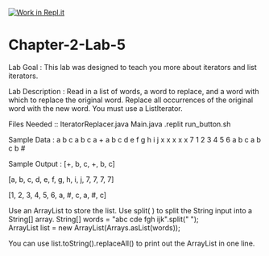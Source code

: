 [![Work in Repl.it](https://classroom.github.com/assets/work-in-replit-14baed9a392b3a25080506f3b7b6d57f295ec2978f6f33ec97e36a161684cbe9.svg)](https://classroom.github.com/online_ide?assignment_repo_id=4458747&assignment_repo_type=AssignmentRepo)
# Chapter-2-Lab-5

Lab Goal :   This lab was designed to teach you more about iterators and list iterators.


Lab Description :   Read in a list of words, a word to replace, and a word with which to replace the original word.   Replace all occurrences of the original word with the new word.  You must use a ListIterator.
			


Files Needed ::
IteratorReplacer.java
Main.java
.replit
run_button.sh


Sample Data : 
a b c a b c     a    +
a b c d e f g h i j x x x x     x     7
1 2 3 4 5 6 a b c a b c     b     #	


	
Sample Output :
[+, b, c, +, b, c]


[a, b, c, d, e, f, g, h, i, j, 7, 7, 7, 7]


[1, 2, 3, 4, 5, 6, a, #, c, a, #, c]


Use an ArrayList to store the list.
Use split( ) to split the String input into a String[] array.
String[] words = "abc cde fgh ijk".split(" ");   
ArrayList<String> list = new ArrayList<String>(Arrays.asList(words));

You can use list.toString().replaceAll() to print out the ArrayList in one line.
